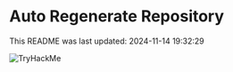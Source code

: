 # Auto Regenerate Repository

This README was last updated: 2024-11-14 19:32:29

 ![TryHackMe](https://tryhackme.com/badge/533634)